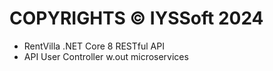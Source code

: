 # COPYRIGHTS © IYSSoft 2024
- RentVilla .NET Core 8 RESTful API
- API User Controller w.out microservices
